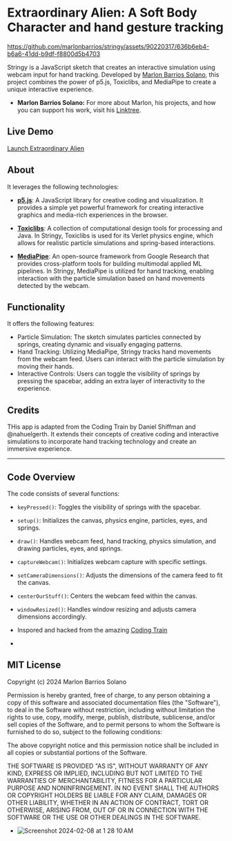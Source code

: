 # Extraordinary Alien:  A Soft Body Character and hand gesture tracking


https://github.com/marlonbarrios/stringy/assets/90220317/636b6eb4-b6a6-41dd-b9df-f8800d5b4703


Stringy is a JavaScript sketch that creates an interactive simulation using webcam input for hand tracking. Developed by [Marlon Barrios Solano](https://github.com/marlonbarrios), this project combines the power of p5.js, Toxiclibs, and MediaPipe to create a unique interactive experience.
- **Marlon Barrios Solano:** For more about Marlon, his projects, and how you can support his work, visit his [Linktree](https://linktr.ee/marlonbarriososolano).

## Live Demo
[Launch Extraordinary Alien](https://marlonbarrios.github.io/stringy/)

## About
It leverages the following technologies:

- [**p5.js**](https://p5js.org/): A JavaScript library for creative coding and visualization. It provides a simple yet powerful framework for creating interactive graphics and media-rich experiences in the browser.

- [**Toxiclibs**](http://haptic-data.com/toxiclibsjs/): A collection of computational design tools for processing and Java. In Stringy, Toxiclibs is used for its Verlet physics engine, which allows for realistic particle simulations and spring-based interactions.

- [**MediaPipe**](https://developers.google.com/mediapipe/solutions/vision/gesture_recognizer#get_started): An open-source framework from Google Research that provides cross-platform tools for building multimodal applied ML pipelines. In Stringy, MediaPipe is utilized for hand tracking, enabling interaction with the particle simulation based on hand movements detected by the webcam.

## Functionality
It offers the following features:

- Particle Simulation: The sketch simulates particles connected by springs, creating dynamic and visually engaging patterns.
- Hand Tracking: Utilizing MediaPipe, Stringy tracks hand movements from the webcam feed. Users can interact with the particle simulation by moving their hands.
- Interactive Controls: Users can toggle the visibility of springs by pressing the spacebar, adding an extra layer of interactivity to the experience.

## Credits
THis app is adapted from the Coding Train by Daniel Shiffman and @nahuelgerth. It extends their concepts of creative coding and interactive simulations to incorporate hand tracking technology and create an immersive experience.

---

## Code Overview
The code consists of several functions:

- `keyPressed()`: Toggles the visibility of springs with the spacebar.
- `setup()`: Initializes the canvas, physics engine, particles, eyes, and springs.
- `draw()`: Handles webcam feed, hand tracking, physics simulation, and drawing particles, eyes, and springs.
- `captureWebcam()`: Initializes webcam capture with specific settings.
- `setCameraDimensions()`: Adjusts the dimensions of the camera feed to fit the canvas.
- `centerOurStuff()`: Centers the webcam feed within the canvas.
- `windowResized()`: Handles window resizing and adjusts camera dimensions accordingly.



- Inspored and hacked from the amazing [Coding Train](https://thecodingtrain.com/challenges/177-soft-body-character)

- 
## MIT License

Copyright (c) 2024 Marlon Barrios Solano

Permission is hereby granted, free of charge, to any person obtaining a copy
of this software and associated documentation files (the "Software"), to deal
in the Software without restriction, including without limitation the rights
to use, copy, modify, merge, publish, distribute, sublicense, and/or sell
copies of the Software, and to permit persons to whom the Software is
furnished to do so, subject to the following conditions:

The above copyright notice and this permission notice shall be included in all
copies or substantial portions of the Software.

THE SOFTWARE IS PROVIDED "AS IS", WITHOUT WARRANTY OF ANY KIND, EXPRESS OR
IMPLIED, INCLUDING BUT NOT LIMITED TO THE WARRANTIES OF MERCHANTABILITY,
FITNESS FOR A PARTICULAR PURPOSE AND NONINFRINGEMENT. IN NO EVENT SHALL THE
AUTHORS OR COPYRIGHT HOLDERS BE LIABLE FOR ANY CLAIM, DAMAGES OR OTHER
LIABILITY, WHETHER IN AN ACTION OF CONTRACT, TORT OR OTHERWISE, ARISING FROM,
OUT OF OR IN CONNECTION WITH THE SOFTWARE OR THE USE OR OTHER DEALINGS IN THE
SOFTWARE.


- ![Screenshot 2024-02-08 at 1 28 10 AM](https://github.com/marlonbarrios/stringy/assets/90220317/30b7eba8-033b-460a-8fca-dfd113a96f36)



